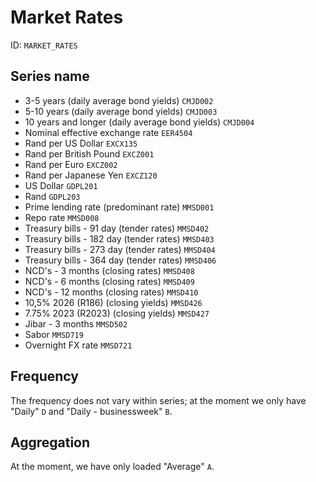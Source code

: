 # Market Rates

ID: `MARKET_RATES`

## Series name

-	3-5 years (daily average bond yields)	`CMJD002`
-	5-10 years (daily average bond yields)	`CMJD003`
-	10 years and longer (daily average bond yields)	`CMJD004`
-	Nominal effective exchange rate	`EER4504`
-	Rand per US Dollar	`EXCX135`
-	Rand per British Pound	`EXCZ001`
-	Rand per Euro	`EXCZ002`
-	Rand per Japanese Yen	`EXCZ120`
-	US Dollar	`GDPL201`
-	Rand	`GDPL203`
-	Prime lending rate (predominant rate)	`MMSD001`
-	Repo rate	`MMSD008`
-	Treasury bills - 91 day (tender rates)	`MMSD402`
-	Treasury bills - 182 day (tender rates)	`MMSD403`
-	Treasury bills - 273 day (tender rates)	`MMSD404`
-	Treasury bills - 364 day (tender rates)	`MMSD406`
-	NCD's - 3 months (closing rates)	`MMSD408`
-	NCD's - 6 months (closing rates)	`MMSD409`
-	NCD's - 12 months (closing rates)	`MMSD410`
-	10,5% 2026 (R186) (closing yields)	`MMSD426`
-	7.75% 2023 (R2023) (closing yields)	`MMSD427`
-	Jibar - 3 months	`MMSD502`
-	Sabor	`MMSD719`
-	Overnight FX rate	`MMSD721`

## Frequency

The frequency does not vary within series; at the moment we only have "Daily" `D` and "Daily - businessweek" `B`.

## Aggregation

At the moment, we have only loaded "Average" `A`.
